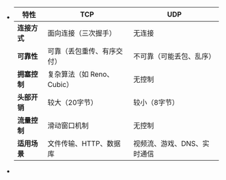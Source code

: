 - | **特性** | **TCP** | **UDP** |
  | ---- | ---- | ---- |
  | **连接方式** | 面向连接（三次握手） | 无连接 |
  | **可靠性** | 可靠（丢包重传、有序交付） | 不可靠（可能丢包、乱序） |
  | **拥塞控制** | 复杂算法（如 Reno、Cubic） | 无控制 |
  | **头部开销** | 较大（20字节） | 较小（8字节） |
  | **流量控制** | 滑动窗口机制 | 无控制 |
  | **适用场景** | 文件传输、HTTP、数据库 | 视频流、游戏、DNS、实时通信 |
-